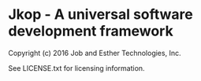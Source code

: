 Jkop - A universal software development framework
=================================================

Copyright (c) 2016 Job and Esther Technologies, Inc.

See LICENSE.txt for licensing information.
